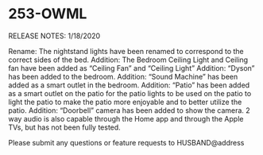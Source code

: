 # 253-OWML

RELEASE NOTES: 1/18/2020

Rename: The nightstand lights have been renamed to correspond to the correct sides of the bed.
Addition: The Bedroom Ceiling Light and Ceiling fan have been added as “Ceiling Fan” and “Ceiling Light”
Addition: “Dyson” has been added to the bedroom.
Addition: “Sound Machine” has been added as a smart outlet in the bedroom.
Addition: “Patio” has been added as a smart outlet on the patio for the patio lights to be used on the patio to light the patio to make the patio more enjoyable and to better utilize the patio.
Addition: “Doorbell” camera has been added to show the camera. 2 way audio is also capable through the Home app and through the Apple TVs, but has not been fully tested.

Please submit any questions or feature requests to HUSBAND@address
